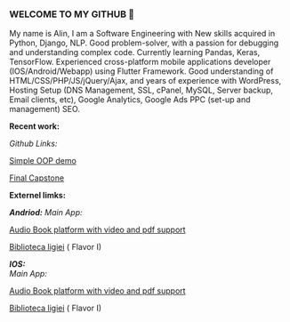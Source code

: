 ### WELCOME TO MY GITHUB 👋


My name is Alin, I am a Software Engineering with New skills acquired in Python, Django, NLP. Good problem-solver, with a passion for debugging and understanding complex code. Currently learning Pandas, Keras, TensorFlow.
Experienced cross-platform mobile applications developer (IOS/Android/Webapp) using Flutter Framework.
Good understanding of HTML/CSS/PHP/JS/jQuery/Ajax, and years of experience with WordPress, Hosting Setup (DNS Management, SSL, cPanel, MySQL, Server backup, Email clients, etc), Google Analytics, Google Ads PPC (set-up and management) SEO. 


**Recent work:**

*Github Links:*

[Simple OOP demo](https://github.com/elisrizea/shoes_inventory)

[Final Capstone](https://github.com/elisrizea/finalCapstone)



**Externel limks:**

***Andriod:***
*Main App:*

[Audio Book platform with video and pdf support](https://play.google.com/store/apps/details?id=com.a2.books)


[Biblioteca ligiei](https://play.google.com/store/apps/details?id=com.a2.i1&hl=en_US&gl=US) ( Flavor I)
        
        
***IOS:***  
*Main App:*
      
[Audio Book platform with video and pdf support](https://apps.apple.com/us/app/a2-books/id1596772645)

        
[Biblioteca ligiei](https://apps.apple.com/us/app/biblioteca-ligiei/id1623380233) ( Flavor I)
        



<!--
**elisrizea/elisrizea** is a ✨ _special_ ✨ repository because its `README.md` (this file) appears on your GitHub profile.

Here are some ideas to get you started:

- 🔭 I’m currently working on ...
- 🌱 I’m currently learning ...
- 👯 I’m looking to collaborate on ...
- 🤔 I’m looking for help with ...
- 💬 Ask me about ...
- 📫 How to reach me: ...
- 😄 Pronouns: ...
- ⚡ Fun fact: ...
-->

